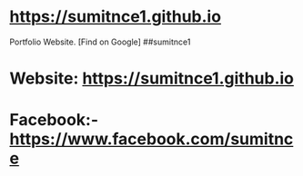 

# https://sumitnce1.github.io
Portfolio Website.
[Find on Google] 
##sumitnce1
# Website: https://sumitnce1.github.io
# Facebook:-https://www.facebook.com/sumitnce
